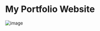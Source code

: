 # My Portfolio Website
![image](https://github.com/Guru-Prasaath/iExplore/assets/144526808/203c0942-2bdd-4fc8-a464-6997cfdf72e0)


